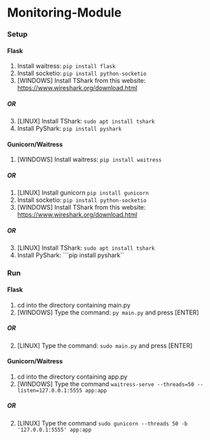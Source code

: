 # Monitoring-Module
### Setup
#### Flask
1. Install waitress: ```pip install flask```
2. Install socketio: ```pip install python-socketio```
3. [WINDOWS] Install TShark from this website: https://www.wireshark.org/download.html
##### OR
3. [LINUX] Install TShark: ```sudo apt install tshark```
4. Install PyShark: ```pip install pyshark```

#### Gunicorn/Waitress
1. [WINDOWS] Install waitress: ```pip install waitress```
##### OR
1. [LINUX] Install gunicorn ```pip install gunicorn```
2. Install socketio: ```pip install python-socketio```
3. [WINDOWS] Install TShark from this website: https://www.wireshark.org/download.html
##### OR
3. [LINUX] Install TShark: ```sudo apt install tshark```
4. Install PyShark: ```pip install pyshark``

### Run
#### Flask
1. cd into the directory containing main.py 
2. [WINDOWS] Type the command: ```py main.py``` and press [ENTER]
##### OR
2. [LINUX] Type the command: ```sudo main.py``` and press [ENTER]

#### Gunicorn/Waitress
1. cd into the directory containing app.py
2. [WINDOWS] Type the command ```waitress-serve --threads=50 --listen=127.0.0.1:5555 app:app```
##### OR
2. [LINUX] Type the command ```sudo gunicorn --threads 50 -b '127.0.0.1:5555' app:app```
